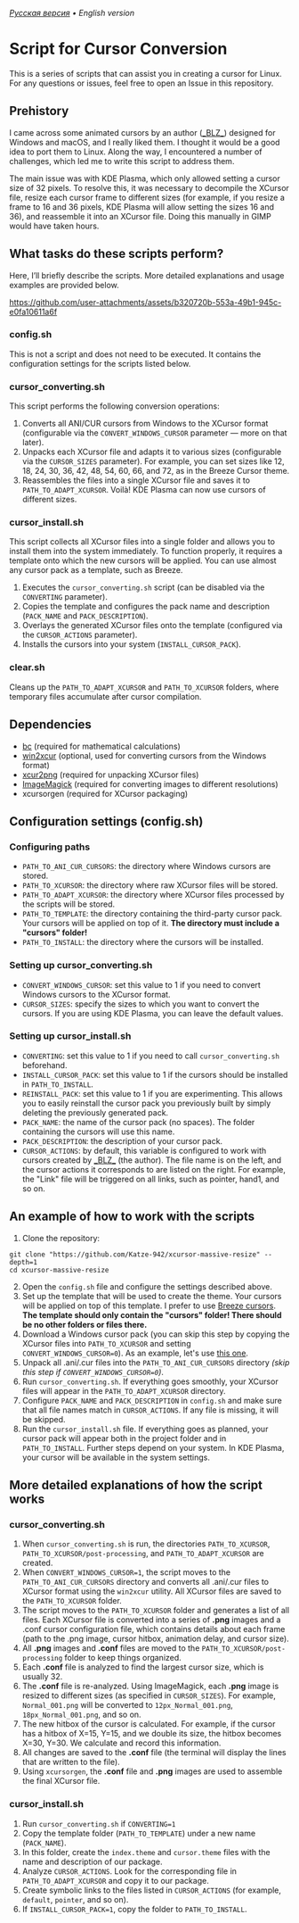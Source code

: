 *[Русская версия](./README_ru.md) • English version*

# Script for Cursor Conversion
This is a series of scripts that can assist you in creating a cursor for Linux. For any questions or issues, feel free to open an Issue in this repository.

## Prehistory
I came across some animated cursors by an author ([\_BLZ\_](https://ko-fi.com/blz_404/shop)) designed for Windows and macOS, and I really liked them. I thought it would be a good idea to port them to Linux. Along the way, I encountered a number of challenges, which led me to write this script to address them.


The main issue was with KDE Plasma, which only allowed setting a cursor size of 32 pixels. To resolve this, it was necessary to decompile the XCursor file, resize each cursor frame to different sizes (for example, if you resize a frame to 16 and 36 pixels, KDE Plasma will allow setting the sizes 16 and 36), and reassemble it into an XCursor file. Doing this manually in GIMP would have taken hours.

## What tasks do these scripts perform?
Here, I’ll briefly describe the scripts. More detailed explanations and usage examples are provided below.

https://github.com/user-attachments/assets/b320720b-553a-49b1-945c-e0fa10611a6f

### config.sh
This is not a script and does not need to be executed. It contains the configuration settings for the scripts listed below.

### cursor_converting.sh
This script performs the following conversion operations:
1. Converts all ANI/CUR cursors from Windows to the XCursor format (configurable via the `CONVERT_WINDOWS_CURSOR` parameter — more on that later).
2. Unpacks each XCursor file and adapts it to various sizes (configurable via the `CURSOR_SIZES` parameter). For example, you can set sizes like 12, 18, 24, 30, 36, 42, 48, 54, 60, 66, and 72, as in the Breeze Cursor theme.
3. Reassembles the files into a single XCursor file and saves it to `PATH_TO_ADAPT_XCURSOR`. Voilà! KDE Plasma can now use cursors of different sizes.

### cursor_install.sh
This script collects all XCursor files into a single folder and allows you to install them into the system immediately. To function properly, it requires a template onto which the new cursors will be applied. You can use almost any cursor pack as a template, such as Breeze.
1. Executes the `cursor_converting.sh` script (can be disabled via the `CONVERTING` parameter).
2. Copies the template and configures the pack name and description (`PACK_NAME` and `PACK_DESCRIPTION`).
3. Overlays the generated XCursor files onto the template (configured via the `CURSOR_ACTIONS` parameter).
4. Installs the cursors into your system (`INSTALL_CURSOR_PACK`).

### clear.sh
Cleans up the `PATH_TO_ADAPT_XCURSOR` and `PATH_TO_XCURSOR` folders, where temporary files accumulate after cursor compilation.

## Dependencies
- [bc](https://git.gavinhoward.com/gavin/bc) (required for mathematical calculations)
- [win2xcur](https://github.com/quantum5/win2xcur) (optional, used for converting cursors from the Windows format)
- [xcur2png](https://github.com/eworm-de/xcur2png) (required for unpacking XCursor files)
- [ImageMagick](https://imagemagick.org/script/download.php) (required for converting images to different resolutions)
- xcursorgen (required for XCursor packaging)

## Configuration settings (config.sh)

### Configuring paths
- `PATH_TO_ANI_CUR_CURSORS`: the directory where Windows cursors are stored.
- `PATH_TO_XCURSOR`: the directory where raw XCursor files will be stored.
- `PATH_TO_ADAPT_XCURSOR`: the directory where XCursor files processed by the scripts will be stored.
- `PATH_TO_TEMPLATE`: the directory containing the third-party cursor pack. Your cursors will be applied on top of it. **The directory must include a "cursors" folder!**
- `PATH_TO_INSTALL`: the directory where the cursors will be installed.

### Setting up cursor_converting.sh
- `CONVERT_WINDOWS_CURSOR`: set this value to 1 if you need to convert Windows cursors to the XCursor format.
- `CURSOR_SIZES`: specify the sizes to which you want to convert the cursors. If you are using KDE Plasma, you can leave the default values.

### Setting up cursor_install.sh
- `CONVERTING`: set this value to 1 if you need to call `cursor_converting.sh` beforehand.
- `INSTALL_CURSOR_PACK`: set this value to 1 if the cursors should be installed in `PATH_TO_INSTALL`.
- `REINSTALL_PACK`: set this value to 1 if you are experimenting. This allows you to easily reinstall the cursor pack you previously built by simply deleting the previously generated pack.
- `PACK_NAME`: the name of the cursor pack (no spaces). The folder containing the cursors will use this name.
- `PACK_DESCRIPTION`: the description of your cursor pack.
- `CURSOR_ACTIONS`: by default, this variable is configured to work with cursors created by [\_BLZ\_](https://ko-fi.com/blz_404/shop) (the author). The file name is on the left, and the cursor actions it corresponds to are listed on the right. For example, the "Link" file will be triggered on all links, such as pointer, hand1, and so on.

## An example of how to work with the scripts
1. Clone the repository:
```shell
git clone "https://github.com/Katze-942/xcursor-massive-resize" --depth=1
cd xcursor-massive-resize
```
2. Open the `config.sh` file and configure the settings described above.
3. Set up the template that will be used to create the theme. Your cursors will be applied on top of this template. I prefer to use [Breeze cursors](https://invent.kde.org/plasma/breeze/-/tree/master/cursors/Breeze_Light/Breeze_Light). **The template should only contain the "cursors" folder! There should be no other folders or files there.**
4. Download a Windows cursor pack (you can skip this step by copying the XCursor files into `PATH_TO_XCURSOR` and setting `CONVERT_WINDOWS_CURSOR=0`). As an example, let's use [this one](https://ko-fi.com/s/7ddcb948b6).
5. Unpack all .ani/.cur files into the `PATH_TO_ANI_CUR_CURSORS` directory *(skip this step if `CONVERT_WINDOWS_CURSOR=0`)*.
6. Run `cursor_converting.sh`. If everything goes smoothly, your XCursor files will appear in the `PATH_TO_ADAPT_XCURSOR` directory.
7. Configure `PACK_NAME` and `PACK_DESCRIPTION` in `config.sh` and make sure that all file names match in `CURSOR_ACTIONS`. If any file is missing, it will be skipped.
8. Run the `cursor_install.sh` file. If everything goes as planned, your cursor pack will appear both in the project folder and in `PATH_TO_INSTALL`. Further steps depend on your system. In KDE Plasma, your cursor will be available in the system settings.

## More detailed explanations of how the script works
### cursor_converting.sh
1. When `cursor_converting.sh` is run, the directories `PATH_TO_XCURSOR`, `PATH_TO_XCURSOR/post-processing`, and `PATH_TO_ADAPT_XCURSOR` are created.
2. When `CONVERT_WINDOWS_CURSOR=1`, the script moves to the `PATH_TO_ANI_CUR_CURSORS` directory and converts all .ani/.cur files to XCursor format using the `win2xcur` utility. All XCursor files are saved to the `PATH_TO_XCURSOR` folder.
3. The script moves to the `PATH_TO_XCURSOR` folder and generates a list of all files. Each XCursor file is converted into a series of **.png** images and a .conf cursor configuration file, which contains details about each frame (path to the .png image, cursor hitbox, animation delay, and cursor size).
4. All **.png** images and **.conf** files are moved to the `PATH_TO_XCURSOR/post-processing` folder to keep things organized.
5. Each **.conf** file is analyzed to find the largest cursor size, which is usually 32.
6. The **.conf** file is re-analyzed. Using ImageMagick, each **.png** image is resized to different sizes (as specified in `CURSOR_SIZES`). For example, `Normal_001.png` will be converted to `12px_Normal_001.png`, `18px_Normal_001.png`, and so on.
7. The new hitbox of the cursor is calculated. For example, if the cursor has a hitbox of X=15, Y=15, and we double its size, the hitbox becomes X=30, Y=30. We calculate and record this information.
8. All changes are saved to the **.conf** file (the terminal will display the lines that are written to the file).
9. Using `xcursorgen`, the **.conf** file and **.png** images are used to assemble the final XCursor file.

### cursor_install.sh
1. Run `cursor_converting.sh` if `CONVERTING=1`
2. Copy the template folder (`PATH_TO_TEMPLATE`) under a new name (`PACK_NAME`).
3. In this folder, create the `index.theme` and `cursor.theme` files with the name and description of our package.
4. Analyze `CURSOR_ACTIONS`. Look for the corresponding file in `PATH_TO_ADAPT_XCURSOR` and copy it to our package.
5. Create symbolic links to the files listed in `CURSOR_ACTIONS` (for example, `default`, `pointer`, and so on).
6. If `INSTALL_CURSOR_PACK=1`, copy the folder to `PATH_TO_INSTALL`.
